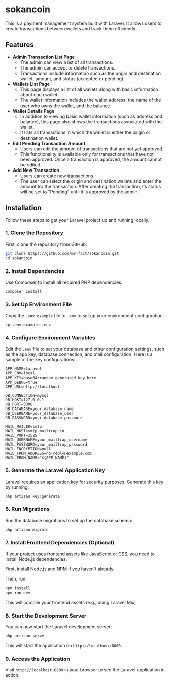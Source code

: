 # sokancoin

This is a payment management system built with Laravel. It allows users to create transactions between wallets and track them efficiently. 

## Features
- **Admin Transaction List Page**
   - The admin can view a list of all transactions.
   - The admin can accept or delete transactions.
   - Transactions include information such as the origin and destination wallet, amount, and status (accepted or pending).
- **Wallets List Page**
   - This page displays a list of all wallets along with basic information about each wallet.
   - The wallet information includes the wallet address, the name of the user who owns the wallet, and the balance.
- **Wallet Details Page**
   - In addition to viewing basic wallet information (such as address and balance), this page also shows the transactions associated with the wallet.
   - It lists all transactions in which the wallet is either the origin or destination wallet.
- **Edit Pending Transaction Amount**
   - Users can edit the amount of transactions that are not yet approved.
   - This functionality is available only for transactions that have not been approved. Once a transaction is approved, the amount cannot be edited.
- **Add New Transaction**
   - Users can create new transactions.
   - The user can select the origin and destination wallets and enter the amount for the transaction. After creating the transaction, its status will be set to "Pending" until it is approved by the admin.

## Installation

Follow these steps to get your Laravel project up and running locally.

### 1. Clone the Repository

First, clone the repository from GitHub.

```bash
git clone https://github.com/mr-fact/sokancoin.git
cd sokancoin
```

### 2. Install Dependencies

Use Composer to install all required PHP dependencies.

```bash
composer install
```

### 3. Set Up Environment File

Copy the `.env.example` file to `.env` to set up your environment configuration.

```bash
cp .env.example .env
```

### 4. Configure Environment Variables

Edit the `.env` file to set your database and other configuration settings, such as the app key, database connection, and mail configuration. Here is a sample of the key configurations:

```env
APP_NAME=Laravel
APP_ENV=local
APP_KEY=base64:random_generated_key_here
APP_DEBUG=true
APP_URL=http://localhost

DB_CONNECTION=mysql
DB_HOST=127.0.0.1
DB_PORT=3306
DB_DATABASE=your_database_name
DB_USERNAME=your_database_user
DB_PASSWORD=your_database_password

MAIL_MAILER=smtp
MAIL_HOST=smtp.mailtrap.io
MAIL_PORT=2525
MAIL_USERNAME=your_mailtrap_username
MAIL_PASSWORD=your_mailtrap_password
MAIL_ENCRYPTION=null
MAIL_FROM_ADDRESS=no-reply@example.com
MAIL_FROM_NAME="${APP_NAME}"
```

### 5. Generate the Laravel Application Key

Laravel requires an application key for security purposes. Generate this key by running:

```bash
php artisan key:generate
```

### 6. Run Migrations

Run the database migrations to set up the database schema:

```bash
php artisan migrate
```

### 7. Install Frontend Dependencies (Optional)

If your project uses frontend assets like JavaScript or CSS, you need to install Node.js dependencies.

First, install Node.js and NPM if you haven't already.

Then, run:

```bash
npm install
npm run dev
```

This will compile your frontend assets (e.g., using Laravel Mix).

### 8. Start the Development Server

You can now start the Laravel development server:

```bash
php artisan serve
```

This will start the application on `http://localhost:8000`.

### 9. Access the Application

Visit `http://localhost:8000` in your browser to see the Laravel application in action.
